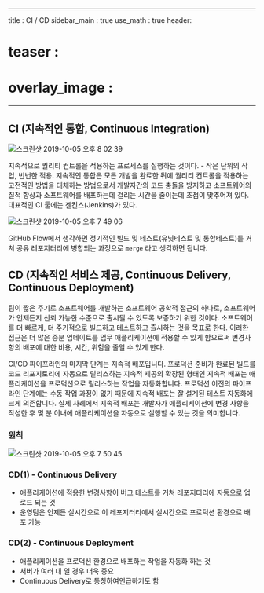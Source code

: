 
---
title : CI / CD
sidebar_main : true
use_math : true
header:
  # teaser :
  # overlay_image :

---

## CI (지속적인 통합, Continuous Integration)

![스크린샷 2019-10-05 오후 8 02 39](https://user-images.githubusercontent.com/44635266/66253992-189ee080-e7ab-11e9-9a7a-4f69a05692a8.png)

지속적으로 퀄리티 컨트롤을 적용하는 프로세스를 실행하는 것이다. - 작은 단위의 작업, 빈번한 적용. 지속적인 통합은 모든 개발을 완료한 뒤에 퀄리티 컨트롤을 적용하는 고전적인 방법을 대체하는 방법으로서 개발자간의 코드 충돌을 방지하고 소프트웨어의 질적 향상과 소프트웨어를 배포하는데 걸리는 시간을 줄이는데 초점이 맞추어져 있다. 대표적인 CI 툴에는 젠킨스(Jenkins)가 있다.

![스크린샷 2019-10-05 오후 7 49 06](https://user-images.githubusercontent.com/44635266/66253857-408d4480-e7a9-11e9-9011-2765e803e4ad.png)

GitHub Flow에서 생각하면 정기적인 빌드 및 테스트(유닛테스트 및 통합테스트)를 거쳐 공유 레포지터리에 병합되는 과정으로 `merge` 라고 생각하면 됩니다.

## CD (지속적인 서비스 제공, Continuous Delivery, Continuous Deployment)

팀이 짧은 주기로 소프트웨어를 개발하는 소프트웨어 공학적 접근의 하나로, 소프트웨어가 언제든지 신뢰 가능한 수준으로 출시될 수 있도록 보증하기 위한 것이다. 소프트웨어를 더 빠르게, 더 주기적으로 빌드하고 테스트하고 출시하는 것을 목표로 한다. 이러한 접근은 더 많은 증분 업데이트를 업무 애플리케이션에 적용할 수 있게 함으로써 변경사항의 배포에 대한 비용, 시간, 위험을 줄일 수 있게 한다.

CI/CD 파이프라인의 마지막 단계는 지속적 배포입니다. 프로덕션 준비가 완료된 빌드를 코드 리포지토리에 자동으로 릴리스하는 지속적 제공의 확장된 형태인 지속적 배포는 애플리케이션을 프로덕션으로 릴리스하는 작업을 자동화합니다. 프로덕션 이전의 파이프라인 단계에는 수동 작업 과정이 없기 때문에 지속적 배포는 잘 설계된 테스트 자동화에 크게 의존합니다.
실제 사례에서 지속적 배포는 개발자가 애플리케이션에 변경 사항을 작성한 후 몇 분 이내에 애플리케이션을 자동으로 실행할 수 있는 것을 의미합니다. 

### 원칙

![스크린샷 2019-10-05 오후 7 50 45](https://user-images.githubusercontent.com/44635266/66253868-729ea680-e7a9-11e9-8064-67c21b8799b9.png)

### CD(1) - Continuous Delivery
 - 애플리케이션에 적용한 변경사항이 버그 테스트를 거쳐 레포지터리에 자동으로 업로드 되는 것
 - 운영팀은 언제든 실시간으로 이 레포지터리에서 실시간으로 프로덕션 환경으로 배포 가능

### CD(2) - Continuous Deployment
 - 애플리케이션을 프로덕션 환경으로 배포하는 작업을 자동화 하는 것
 - 서버가 여러 대 일 경우 더욱 중요
 - Continuous Delivery로 통칭하여언급하기도 함
